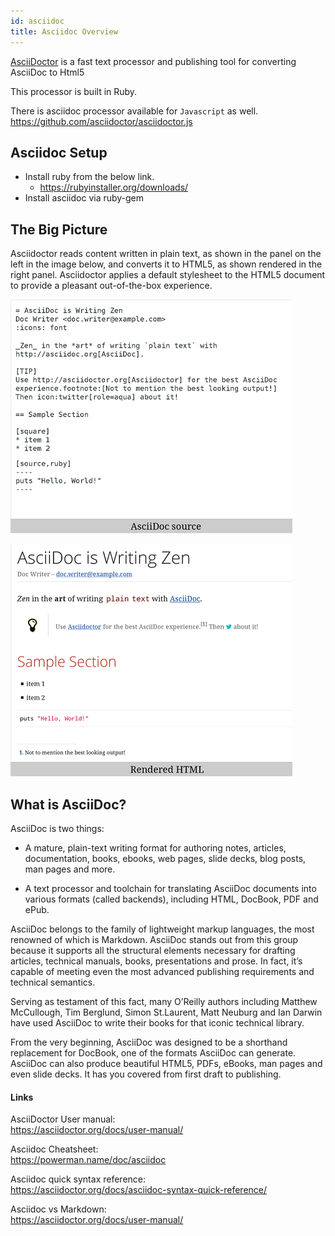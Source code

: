 ```yaml
---
id: asciidoc
title: Asciidoc Overview
---
```


[AsciiDoctor](https://asciidoctor.org/) is a fast text processor and publishing tool for converting AsciiDoc to Html5  

This processor is built in Ruby. 

There is asciidoc processor available for `Javascript` as well.  
https://github.com/asciidoctor/asciidoctor.js


## Asciidoc Setup

* Install ruby from the below link.  
    - https://rubyinstaller.org/downloads/
* Install asciidoc via ruby-gem

## The Big Picture

Asciidoctor reads content written in plain text, as shown in the panel on the left in the image below, and converts it to HTML5, as shown rendered in the right panel. Asciidoctor applies a default stylesheet to the HTML5 document to provide a pleasant out-of-the-box experience.

![Asciidoc Source](assets/asciidoc_source.png)

![AsciiDoc Html Output](assets/asciidoc_htmloutput.png)

## What is AsciiDoc?

AsciiDoc is two things:

- A mature, plain-text writing format for authoring notes, articles, documentation, books, ebooks, web pages, slide decks, blog posts, man pages and more.

- A text processor and toolchain for translating AsciiDoc documents into various formats (called backends), including HTML, DocBook, PDF and ePub.

AsciiDoc belongs to the family of lightweight markup languages, the most renowned of which is Markdown. AsciiDoc stands out from this group because it supports all the structural elements necessary for drafting articles, technical manuals, books, presentations and prose. In fact, it’s capable of meeting even the most advanced publishing requirements and technical semantics.

Serving as testament of this fact, many O’Reilly authors including Matthew McCullough, Tim Berglund, Simon St.Laurent, Matt Neuburg and Ian Darwin have used AsciiDoc to write their books for that iconic technical library.


From the very beginning, AsciiDoc was designed to be a shorthand replacement for DocBook, one of the formats AsciiDoc can generate. AsciiDoc can also produce beautiful HTML5, PDFs, eBooks, man pages and even slide decks. It has you covered from first draft to publishing.

#### Links

AsciiDoctor User manual:  
https://asciidoctor.org/docs/user-manual/

Asciidoc Cheatsheet:  
https://powerman.name/doc/asciidoc

Asciidoc quick syntax reference:  
https://asciidoctor.org/docs/asciidoc-syntax-quick-reference/

Asciidoc vs Markdown:  
https://asciidoctor.org/docs/user-manual/
